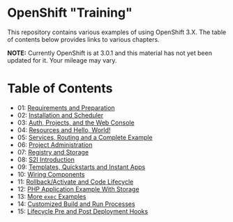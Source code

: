 # OpenShift "Training"
This repository contains various examples of using OpenShift 3.X. The table of
contents below provides links to various chapters.

**NOTE:** Currently OpenShift is at 3.0.1 and this material has not yet been
updated for it. Your mileage may vary.

# Table of Contents
- 01: [Requirements and Preparation](01-Requirements-and-Preparation.md)
- 02: [Installation and Scheduler](02-Installation-and-Scheduler.md)
- 03: [Auth, Projects, and the Web Console](03-Auth-Projects-and-Web-Console.md)
- 04: [Resources and Hello, World!](04-Resources-and-Hello-World.md)
- 05: [Services, Routing and a Complete Example](05-Services-Routing-Complete-Example.md)
- 06: [Project Administration](06-Project-Administration.md)
- 07: [Registry and Storage](07-Registry-and-Storage.md)
- 08: [S2I Introduction](08-S2I-Introduction.md)
- 09: [Templates, Quickstarts and Instant Apps](09-Templates-Quickstarts-Instant-Apps.md)
- 10: [Wiring Components](10-Wiring-Components.md)
- 11: [Rollback/Activate and Code Lifecycle](11-Rollback-Activate-Lifecycle.md)
- 12: [PHP Application Example With
    Storage](12-PHP-Application-Example-With-Storage.md)
- 13: [More `exec` Examples](13-More-Exec-Examples.md)
- 14: [Customized Build and Run
    Processes](14-Customized-Build-and-Run-Processes.md)
- 15: [Lifecycle Pre and Post Deployment
    Hooks](15-Lifecycle-Pre-and-Post-Deployment-Hooks.md)
